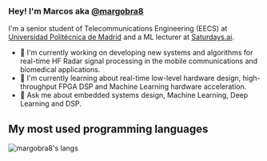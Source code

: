 ### Hey! I'm Marcos aka [@margobra8](https://me.marquitos.space)

I'm a senior student of Telecommunications Engineering (EECS) at [Universidad Politécnica de Madrid](https://upm.es) and a ML lecturer at [Saturdays.ai](https://saturdays.ai).

- 🔭 I'm currently working on developing new systems and algorithms for real-time HF Radar signal processing in the mobile communications and biomedical applications.
- 🌱 I'm currently learning about real-time low-level hardware design, high-throughput FPGA DSP and Machine Learning hardware acceleration.
- 💬 Ask me about embedded systems design, Machine Learning, Deep Learning and DSP.

## My most used programming languages
![margobra8's langs](https://github-readme-stats.vercel.app/api/top-langs?username=margobra8&count_private=true&show_icons=true&theme=dark&layout=compact&langs_count=6)
